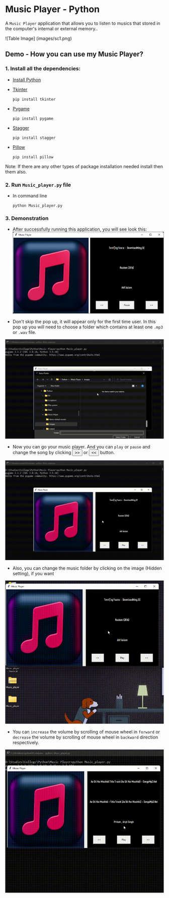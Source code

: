 # Music Player - Python

A `Music Player` application that allows you to listen to musics that stored in the computer's internal or external memory..

![Table Image] (images/sc1.png)

## Demo - How you can use my Music Player?

### 1. Install all the dependencies:
- <a target="_blank" href="https://www.python.org/ftp/python/3.11.1/python-3.11.1-amd64.exe">Install Python</a>

- <a target="_blank" href="https://docs.python.org/3/library/tkinter.html">Tkinter</a>
    ```
    pip install tkinter
    ```
- <a target="_blank" href="https://docs.python.org/3/library/tkinter.html">Pygame</a>
    ```
    pip install pygame
    ```
- <a target="_blank" href="https://pypi.org/project/stagger/">Stagger</a>
    ```
    pip install stagger
    ```
- <a target="_blank" href="https://pillow.readthedocs.io/en/stable/">Pillow</a>
    ```
    pip install pillow
    ```
Note: If there are any other types of package installation needed install then them also.

### 2. Run `Music_player.py` file
- In command line

    ```
    python Music_player.py
    ```
### 3. Demonstration

- After successfully running this application, you will see look this:
![Screenshot](demo-related-assests/sc1.png)

- Don't skip the pop up, it will appear only for the first time user. In this pop up you will need to choose a folder which contains at least one `.mp3` or `.wav` file.


![Screenshot](demo-related-assests/sc2.gif)

- Now you can go your music player. And you can `play` or `pause` and change the song by clicking <button>>></button> or <button><<</button> button.

![Screenshot](demo-related-assests/sc3.gif)

- Also, you can change the music folder by clicking on the image (Hidden setting), if you want

![Screenshot](demo-related-assests/sc4.gif)

-  You can `increase` the volume by scrolling of mouse wheel in `forward` or `decrease` the volume by scrolling of mouse wheel in `backward` direction respectively.

![Screenshot](demo-related-assests/sc5.gif)
